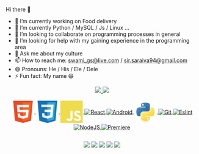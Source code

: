 Hi there 👋

- 🔭 I’m currently working on Food delivery
- 🌱 I’m currently Python / MySQL / Js / Linux ...
- 👯 I’m looking to collaborate on programming processes in general
- 🤔 I’m looking for help with my gaining experience in the programming area
- 💬 Ask me about my culture
- 📫 How to reach me: swami_gs@live.com / sir.saraiva94@gmail.com
- 😄 Pronouns: He / His / Ele / Dele
- ⚡ Fun fact: My name 😄
<div align="center">
  <a href="https://github.com/saraiva94">
  <img height="200em" src="https://github-readme-stats.vercel.app/api?username=saraiva94&show_icons=true&theme=blueberry&include_all_commits=true&count_private=true"/>
  <img height="200em" src="https://github-readme-stats.vercel.app/api/top-langs/?username=saraiva94&layout=compact&langs_count=7&theme=blueberry"/>
</div>
<div style="display: inline_block" align="center"><br>
  <img align="center" alt="HTML" height="60" width="60" src="https://raw.githubusercontent.com/devicons/devicon/master/icons/html5/html5-original.svg">
  <img align="center" alt="CSS" height="60" width="60" src="https://raw.githubusercontent.com/devicons/devicon/master/icons/css3/css3-original.svg">
  <img align="center" alt="Js" height="60" width="60" src="https://raw.githubusercontent.com/devicons/devicon/master/icons/javascript/javascript-plain.svg">
  <img align="center" alt="React" height="60" width="60" src="https://cdn.jsdelivr.net/gh/devicons/devicon/icons/react/react-original.svg">
  <img align="center" alt="Android" height="60" width="60" src="https://cdn.jsdelivr.net/gh/devicons/devicon/icons/android/android-original.svg">
  <img align="center" alt="Python" height="60" width="60" src="https://raw.githubusercontent.com/devicons/devicon/master/icons/python/python-original.svg">
  <img align="center" alt="Git" height="60" width="60" src="https://cdn.jsdelivr.net/gh/devicons/devicon/icons/git/git-original.svg">
  <img align="center" alt="Eslint" height="60" width="60" src="https://cdn.jsdelivr.net/gh/devicons/devicon/icons/eslint/eslint-original.svg">
  <img align="center" alt="NodeJS" height="60" width="60" src="https://cdn.jsdelivr.net/gh/devicons/devicon/icons/nodejs/nodejs-original.svg">
  <img align="center" alt="Premiere" height="60" width="60" src="https://cdn.jsdelivr.net/gh/devicons/devicon/icons/premierepro/premierepro-original.svg">

</div>

          
##

<div align="center">
  <a href="https://www.linkedin.com/in/swami-saraiva/" target="_blank"><img src="https://img.shields.io/badge/-LinkedIn-%230077B5?style=for-the-badge&logo=linkedin&logoColor=white" target="_blank"></a>
<a href = "https://mail.google.com"><img src="https://img.shields.io/badge/-Gmail-%23333?style=for-the-badge&logo=gmail&logoColor=white" target="_blank"></a>
<a href = "https://wa.me/5521969381944"><img src="https://img.shields.io/badge/WhatsApp-25D366?style=for-the-badge&logo=whatsapp&logoColor=white"></a>
<a href = "https://outlook.live.com"><img src="https://img.shields.io/badge/Microsoft_Outlook-0078D4?style=for-the-badge&logo=microsoft-outlook&logoColor=white"></a>
<a href = "https://discord.com/channels/@me"><img src="https://img.shields.io/badge/Discord-7289DA?style=for-the-badge&logo=discord&logoColor=white"></a>
</div>
  
